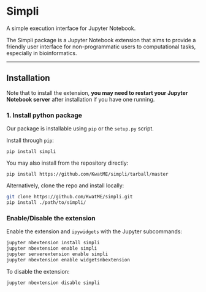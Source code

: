 # Simpli
A simple execution interface for Jupyter Notebook.

The Simpli package is a Jupyter Notebook extension that aims to provide a friendly user interface for non-programmatic users to computational tasks, especially in bioinformatics.

---
## Installation

Note that to install the extension, __you may need to restart your Jupyter Notebook server__ after installation if you have one running.

### 1. Install python package
Our package is installable using `pip` or the `setup.py` script.

Install through `pip`:

`pip install simpli`

You may also install from the repository directly:

`pip install https://github.com/KwatME/simpli/tarball/master`

Alternatively, clone the repo and install locally:

```bash
git clone https://github.com/KwatME/simpli.git
pip install ./path/to/simpli/
```

### Enable/Disable the extension

Enable the extension and `ipywidgets` with the Jupyter subcommands:

```bash
jupyter nbextension install simpli
jupyter nbextension enable simpli
jupyter serverextension enable simpli
jupyter nbextension enable widgetsnbextension
```

To disable the extension:

`jupyter nbextension disable simpli`
